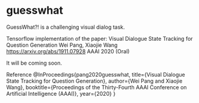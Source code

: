 # guesswhat
GuessWhat?! is a challenging visual dialog task.

Tensorflow implementation of the paper:
Visual Dialogue State Tracking for Question Generation
Wei Pang, Xiaojie Wang
https://arxiv.org/abs/1911.07928
AAAI 2020 (Oral)


It will be coming soon.



Reference
@InProceedings{pang2020guesswhat,
  title={Visual Dialogue State Tracking for Question Generation},
  author={Wei Pang and Xiaojie Wang},
  booktitle={Proceedings of the Thirty-Fourth AAAI Conference on Artificial Intelligence (AAAI)},
  year={2020}
}
